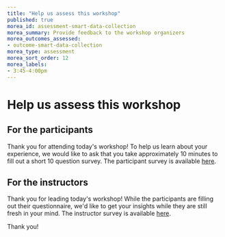```yaml
---
title: "Help us assess this workshop"
published: true
morea_id: assessment-smart-data-collection
morea_summary: Provide feedback to the workshop organizers
morea_outcomes_assessed:
- outcome-smart-data-collection
morea_type: assessment
morea_sort_order: 12
morea_labels:
- 3:45-4:00pm
---
```


# Help us assess this workshop

## For the participants

Thank you for attending today's workshop! To help us learn about your experience, we would like to ask that you take approximately 10 minutes to fill out a short 10 question survey.  The participant survey is available [here](https://forms.gle/H5K9DcRZhtUGx4mK6).

## For the instructors

Thank you for leading today's workshop! While the participants are filling out their questionnaire, we'd like to get your insights while they are still fresh in your mind.  The instructor survey is available [here](https://forms.gle/kRKw8aM3c9VrGu127).

Thank you!
